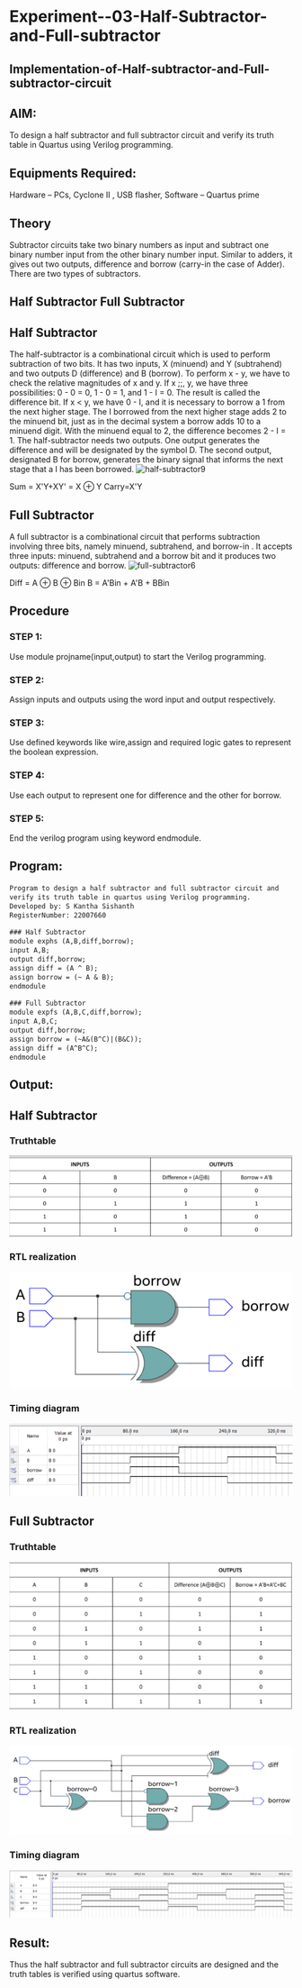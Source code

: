# Experiment--03-Half-Subtractor-and-Full-subtractor
## Implementation-of-Half-subtractor-and-Full-subtractor-circuit
## AIM:
To design a half subtractor and full subtractor circuit and verify its truth table in Quartus using Verilog programming.

## Equipments Required:
Hardware – PCs, Cyclone II , USB flasher, Software – Quartus prime
## Theory
Subtractor circuits take two binary numbers as input and subtract one binary number input from the other binary number input. Similar to adders, it gives out two outputs, difference and borrow (carry-in the case of Adder). There are two types of subtractors.

## Half Subtractor Full Subtractor
## Half Subtractor
The half-subtractor is a combinational circuit which is used to perform subtraction of two bits. It has two inputs, X (minuend) and Y (subtrahend) and two outputs D (difference) and B (borrow). To perform x - y, we have to check the relative magnitudes of x and y. If x ;;, y, we have three possibilities: 0 - 0 = 0, 1 - 0 = 1, and 1 - I = 0. The result is called the difference bit. If x < y, we have 0 - I, and it is necessary to borrow a 1 from the next higher stage. The I borrowed from the next higher stage adds 2 to the minuend bit, just as in the decimal system a borrow adds 10 to a minuend digit. With the minuend equal to 2, the difference becomes 2 - I = 1. The half-subtractor needs two outputs. One output generates the difference and will be designated by the symbol D. The second output, designated B for borrow, generates the binary signal that informs the next stage that a I has been borrowed.
![half-subtractor9](https://user-images.githubusercontent.com/36288975/166112538-58c3bc7c-ee5d-4e6a-ac8d-8e8328efe27a.png)


Sum = X'Y+XY' = X ⊕ Y
Carry=X'Y

## Full Subtractor
A full subtractor is a combinational circuit that performs subtraction involving three bits, namely minuend, subtrahend, and borrow-in . It accepts three inputs: minuend, subtrahend and a borrow bit and it produces two outputs: difference and borrow. 
![full-subtractor6](https://user-images.githubusercontent.com/36288975/166112541-24c68359-3de8-4674-ae22-8272ffc385ed.png)


Diff = A ⊕ B ⊕ Bin B = A'Bin + A'B + BBin

## Procedure
### STEP 1:
Use module projname(input,output) to start the Verilog programming.

### STEP 2:
Assign inputs and outputs using the word input and output respectively.

### STEP 3:
Use defined keywords like wire,assign and required logic gates to represent the boolean expression.

### STEP 4:
Use each output to represent one for difference and the other for borrow.

### STEP 5:
End the verilog program using keyword endmodule.


## Program:
```
Program to design a half subtractor and full subtractor circuit and verify its truth table in quartus using Verilog programming.
Developed by: S Kantha Sishanth
RegisterNumber: 22007660 
```
```
### Half Subtractor
module exphs (A,B,diff,borrow);
input A,B;
output diff,borrow;
assign diff = (A ^ B);
assign borrow = (~ A & B);
endmodule
```
```
### Full Subtractor
module expfs (A,B,C,diff,borrow);
input A,B,C;
output diff,borrow;
assign borrow = (~A&(B^C)|(B&C));
assign diff = (A^B^C);
endmodule
```

## Output:
## Half Subtractor
### Truthtable
![Truth Table HS](https://github.com/Skanthasishanth/Experiment--03-Half-Subtractor-and-Full-subtractor/blob/main/Truth%20Table%20HS.png)
###  RTL realization
![RTL HS](https://github.com/Skanthasishanth/Experiment--03-Half-Subtractor-and-Full-subtractor/blob/main/RTL%20Viewer%20HS.png)
### Timing diagram 
![Timing diagram HS](https://github.com/Skanthasishanth/Experiment--03-Half-Subtractor-and-Full-subtractor/blob/main/Timing%20Diagram%20HS.png)
## Full Subtractor
### Truthtable
![Truth Table FS](https://github.com/Skanthasishanth/Experiment--03-Half-Subtractor-and-Full-subtractor/blob/main/Truth%20Table%20FS.png)
###  RTL realization
![RTL FS](https://github.com/Skanthasishanth/Experiment--03-Half-Subtractor-and-Full-subtractor/blob/main/RTL%20Viewer%20FS.png)
### Timing diagram 
![Timing diagram FS](https://github.com/Skanthasishanth/Experiment--03-Half-Subtractor-and-Full-subtractor/blob/main/Timing%20Diagram%20FS.png)

## Result:
Thus the half subtractor and full subtractor circuits are designed and the truth tables is verified using quartus software.
